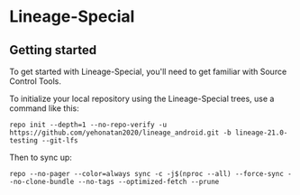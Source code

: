 Lineage-Special
==========

Getting started
------------------

To get started with Lineage-Special, you'll need to get familiar with Source Control Tools.

To initialize your local repository using the Lineage-Special trees, use a command like this:
```
repo init --depth=1 --no-repo-verify -u https://github.com/yehonatan2020/lineage_android.git -b lineage-21.0-testing --git-lfs
```
Then to sync up:
```
repo --no-pager --color=always sync -c -j$(nproc --all) --force-sync --no-clone-bundle --no-tags --optimized-fetch --prune
```
